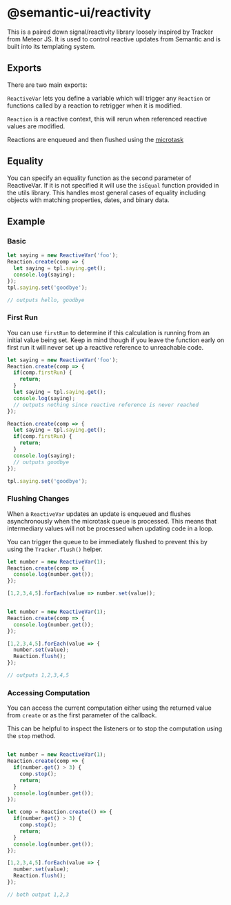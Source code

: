 # @semantic-ui/reactivity

This is a paired down signal/reactivity library loosely inspired by Tracker from Meteor JS. It is used to control reactive updates from Semantic and is built into its templating system.


## Exports

There are two main exports:

`ReactiveVar` lets you define a variable which will trigger any `Reaction` or functions called by a reaction to retrigger when it is modified.

`Reaction` is a reactive context, this will rerun when referenced reactive values are modified.

Reactions are enqueued and then flushed using the [microtask](https://developer.mozilla.org/en-US/docs/Web/API/HTML_DOM_API/Microtask_guide)

## Equality

You can specify an equality function as the second parameter of ReactiveVar. If it is not specified it will use the `isEqual` function provided in the utils library. This handles most general cases of equality including objects with matching properties, dates, and binary data.

## Example


### Basic

```javascript
let saying = new ReactiveVar('foo');
Reaction.create(comp => {
  let saying = tpl.saying.get();
  console.log(saying);
});
tpl.saying.set('goodbye');

// outputs hello, goodbye
```

### First Run

You can use `firstRun` to determine if this calculation is running from an initial value being set. Keep in mind though if you leave the function early on first run it will never set up a reactive reference to unreachable code.

```javascript
let saying = new ReactiveVar('foo');
Reaction.create(comp => {
  if(comp.firstRun) {
    return;
  }
  let saying = tpl.saying.get();
  console.log(saying);
  // outputs nothing since reactive reference is never reached
});

Reaction.create(comp => {
  let saying = tpl.saying.get();
  if(comp.firstRun) {
    return;
  }
  console.log(saying);
  // outputs goodbye
});

tpl.saying.set('goodbye');

```

### Flushing Changes

When a `ReactiveVar` updates an update is enqueued and flushes asynchronously when the microtask queue is processed. This means that intermediary values will not be processed when updating code in a loop.

You can trigger the queue to be immediately flushed to prevent this by using the `Tracker.flush()` helper.

```javascript
let number = new ReactiveVar(1);
Reaction.create(comp => {
  console.log(number.get());
});

[1,2,3,4,5].forEach(value => number.set(value));


let number = new ReactiveVar(1);
Reaction.create(comp => {
  console.log(number.get());
});

[1,2,3,4,5].forEach(value => {
  number.set(value);
  Reaction.flush();
});

// outputs 1,2,3,4,5
```


### Accessing Computation

You can access the current computation either using the returned value from `create` or as the first parameter of the callback.

This can be helpful to inspect the listeners or to stop the computation using the `stop` method.


```javascript

let number = new ReactiveVar(1);
Reaction.create(comp => {
  if(number.get() > 3) {
    comp.stop();
    return;
  }
  console.log(number.get());
});

let comp = Reaction.create(() => {
  if(number.get() > 3) {
    comp.stop();
    return;
  }
  console.log(number.get());
});

[1,2,3,4,5].forEach(value => {
  number.set(value);
  Reaction.flush();
});

// both output 1,2,3

```
